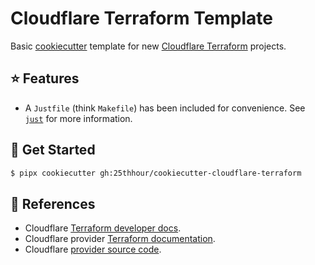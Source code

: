 # Cloudflare Terraform Template

Basic [cookiecutter](https://github.com/cookiecutter/cookiecutter) template for new [Cloudflare Terraform](https://developers.cloudflare.com/terraform/) projects.

## ⭐ Features

- A `Justfile` (think `Makefile`) has been included for convenience. See [`just`](https://just.systems) for more information.

## 🍪 Get Started

```sh
$ pipx cookiecutter gh:25thhour/cookiecutter-cloudflare-terraform
```

## 📖 References

- Cloudflare [Terraform developer docs](https://developers.cloudflare.com/terraform/).
- Cloudflare provider [Terraform documentation](https://registry.terraform.io/providers/cloudflare/cloudflare/latest/docs).
- Cloudflare [provider source code](https://github.com/cloudflare/terraform-provider-cloudflare).

